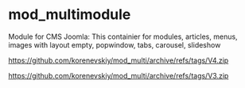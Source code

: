 # mod_multimodule
Module for CMS Joomla: This containier for modules, articles, menus, images with layout empty, popwindow, tabs, carousel, slideshow

https://github.com/korenevskiy/mod_multi/archive/refs/tags/V4.zip

https://github.com/korenevskiy/mod_multi/archive/refs/tags/V3.zip
